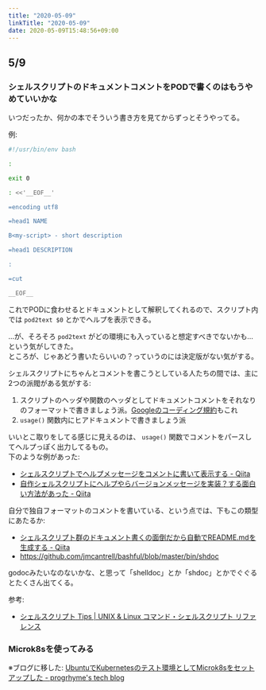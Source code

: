 ```yaml
---
title: "2020-05-09"
linkTitle: "2020-05-09"
date: 2020-05-09T15:48:56+09:00
---
```


## 5/9
### シェルスクリプトのドキュメントコメントをPODで書くのはもうやめていいかな

いつだったか、何かの本でそういう書き方を見てからずっとそうやってる。

例:

```sh
#!/usr/bin/env bash

:

exit 0

: <<'__EOF__'

=encoding utf8

=head1 NAME

B<my-script> - short description

=head1 DESCRIPTION

:

=cut

__EOF__
```

これでPODに食わせるとドキュメントとして解釈してくれるので、スクリプト内では `pod2text $0` とかでヘルプを表示できる。

…が、そろそろ `pod2text` がどの環境にも入っていると想定すべきでないかも…という気がしてきた。  
ところが、じゃあどう書いたらいいの？っていうのには決定版がない気がする。

シェルスクリプトにちゃんとコメントを書こうとしている人たちの間では、主に2つの派閥がある気がする:

1. スクリプトのヘッダや関数のヘッダとしてドキュメントコメントをそれなりのフォーマットで書きましょう派。[Googleのコーディング規約](https://google.github.io/styleguide/shellguide.html#s4.1-file-header)もこれ
1. `usage()` 関数内にヒアドキュメントで書きましょう派

いいとこ取りをしてる感じに見えるのは、 `usage()` 関数でコメントをパースしてヘルプっぽく出力してるもの。  
下のような例があった:

- [シェルスクリプトでヘルプメッセージをコメントに書いて表示する - Qiita](https://qiita.com/ngyuki/items/673d6cb3b36360eaf5cc)
- [自作シェルスクリプトにヘルプやらバージョンメッセージを実装？する面白い方法があった - Qiita](https://qiita.com/TomKid/items/ab49f8d0cd15b18e5e4a)

自分で独自フォーマットのコメントを書いている、という点では、下もこの類型にあたるか:

- [シェルスクリプト群のドキュメント書くの面倒だから自動でREADME.mdを生成する - Qiita](https://qiita.com/ssh0/items/0c14ee8949512a4dc98e)
- https://github.com/jmcantrell/bashful/blob/master/bin/shdoc

godocみたいなのないかな、と思って「shelldoc」とか「shdoc」とかでぐぐるとたくさん出てくる。

参考:

- [シェルスクリプト Tips | UNIX &amp; Linux コマンド・シェルスクリプト リファレンス](https://shellscript.sunone.me/tips.html)

### Microk8sを使ってみる

※ブログに移した: [UbuntuでKubernetesのテスト環境としてMicrok8sをセットアップした - progrhyme's tech blog](https://tech-progrhyme.hatenablog.com/entry/2020/05/10/110630)
